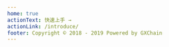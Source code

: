 ```yaml
---
home: true
actionText: 快速上手 →
actionLink: /introduce/
footer: Copyright © 2018 - 2019 Powered by GXChain
---
```

